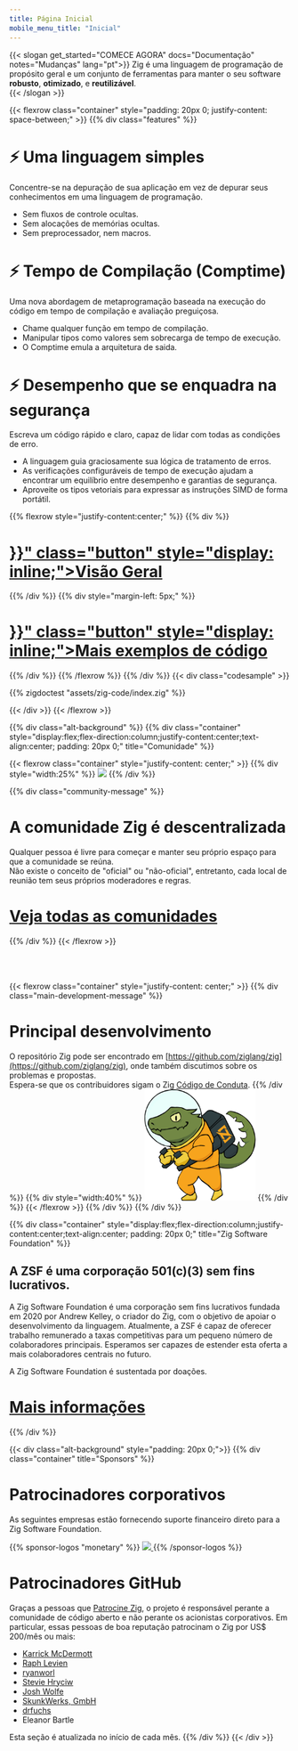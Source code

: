 ```yaml
---
title: Página Inicial
mobile_menu_title: "Inicial"
---
```

{{< slogan get_started="COMECE AGORA" docs="Documentação" notes="Mudanças" lang="pt">}}
Zig é uma linguagem de programação de propósito geral e um conjunto de ferramentas para manter o seu software **robusto**, **otimizado**, e **reutilizável**.  
{{< /slogan >}}

{{< flexrow class="container" style="padding: 20px 0; justify-content: space-between;" >}}
{{% div class="features" %}}

# ⚡ Uma linguagem simples
Concentre-se na depuração de sua aplicação em vez de depurar seus conhecimentos em uma linguagem de programação.

- Sem fluxos de controle ocultas.
- Sem alocações de memórias ocultas.
- Sem preprocessador, nem macros. 

# ⚡ Tempo de Compilação (Comptime)
Uma nova abordagem de metaprogramação baseada na execução do código em tempo de compilação e avaliação preguiçosa.

- Chame qualquer função em tempo de compilação.
- Manipular tipos como valores sem sobrecarga de tempo de execução.
- O Comptime emula a arquitetura de saida.

# ⚡ Desempenho que se enquadra na segurança
Escreva um código rápido e claro, capaz de lidar com todas as condições de erro.

- A linguagem guia graciosamente sua lógica de tratamento de erros.
- As verificações configuráveis de tempo de execução ajudam a encontrar um equilíbrio entre desempenho e garantias de segurança.
- Aproveite os tipos vetoriais para expressar as instruções SIMD de forma portátil.

{{% flexrow style="justify-content:center;" %}}
{{% div %}}
<h1>
    <a href="{{< ref path="learn/overview.md">}}" class="button" style="display: inline;">Visão Geral</a>
</h1>
{{% /div %}}
{{% div  style="margin-left: 5px;" %}}
<h1>
    <a href="{{< ref path="learn/samples.md">}}" class="button" style="display: inline;">Mais exemplos de código</a>
</h1>
{{% /div %}}
{{% /flexrow %}}
{{% /div %}}
{{< div class="codesample" >}}

{{% zigdoctest "assets/zig-code/index.zig" %}}

{{< /div >}}
{{< /flexrow >}}


{{% div class="alt-background" %}}
{{% div class="container" style="display:flex;flex-direction:column;justify-content:center;text-align:center; padding: 20px 0;" title="Comunidade" %}}

{{< flexrow class="container" style="justify-content: center;" >}}
{{% div style="width:25%" %}}
<img src="https://raw.githubusercontent.com/ziglang/logo/master/ziggy.svg" style="max-height: 200px">
{{% /div %}}

{{% div class="community-message" %}}
# A comunidade Zig é descentralizada 
Qualquer pessoa é livre para começar e manter seu próprio espaço para que a comunidade se reúna.  
Não existe o conceito de "oficial" ou "não-oficial", entretanto, cada local de reunião tem seus próprios moderadores e regras.

<div style="">
<h1>
	<a href="https://github.com/ziglang/zig/wiki/Community" class="button" style="display: inline;">Veja todas as comunidades</a>
</h1>
</div>
{{% /div %}}
{{< /flexrow >}}
<div style="height: 50px;"></div>

{{< flexrow class="container" style="justify-content: center;" >}}
{{% div class="main-development-message" %}}
# Principal desenvolvimento
O repositório Zig pode ser encontrado em [https://github.com/ziglang/zig](https://github.com/ziglang/zig), onde também discutimos sobre os problemas e propostas.  
Espera-se que os contribuidores sigam o Zig [Código de Conduta](https://github.com/ziglang/zig/blob/master/CODE_OF_CONDUCT.md).
{{% /div %}}
{{% div style="width:40%" %}}
<img src="https://raw.githubusercontent.com/ziglang/logo/master/zero.svg" style="max-height: 200px">
{{% /div %}}
{{< /flexrow >}}
{{% /div %}}
{{% /div %}}


{{% div class="container" style="display:flex;flex-direction:column;justify-content:center;text-align:center; padding: 20px 0;" title="Zig Software Foundation" %}}
## A ZSF é uma corporação 501(c)(3) sem fins lucrativos.

A Zig Software Foundation é uma corporação sem fins lucrativos fundada em 2020 por Andrew Kelley, o criador do Zig, com o objetivo de apoiar o desenvolvimento da linguagem. Atualmente, a ZSF é capaz de oferecer trabalho remunerado a taxas competitivas para um pequeno número de colaboradores principais. Esperamos ser capazes de estender esta oferta a mais colaboradores centrais no futuro.

A Zig Software Foundation é sustentada por doações.

<h1>
	<a href="zsf/" class="button" style="display:inline;">Mais informações</a>
</h1>
{{% /div %}}


{{< div class="alt-background" style="padding: 20px 0;">}}
{{% div class="container" title="Sponsors" %}}
# Patrocinadores corporativos 
As seguintes empresas estão fornecendo suporte financeiro direto para a Zig Software Foundation.

{{% sponsor-logos "monetary" %}}
 <a href="https://pex.com" rel="noopener nofollow" target="_blank"><picture>
   <picture>
     <source srcset="/pex-white.svg" media="(prefers-color-scheme: dark)">
     <img src="/pex-dark.svg">
   </picture>
 </a>
{{% /sponsor-logos %}}

# Patrocinadores GitHub
Graças a pessoas que [Patrocine Zig](zsf/), o projeto é responsável perante a comunidade de código aberto e não perante os acionistas corporativos. Em particular, essas pessoas de boa reputação patrocinam o Zig por US$ 200/mês ou mais:

- [Karrick McDermott](https://github.com/karrick)
- [Raph Levien](https://raphlinus.github.io/)
- [ryanworl](https://github.com/ryanworl)
- [Stevie Hryciw](https://www.hryx.net/)
- [Josh Wolfe](https://github.com/thejoshwolfe)
- [SkunkWerks, GmbH](https://skunkwerks.at/)
- [drfuchs](https://github.com/drfuchs)
- Eleanor Bartle

Esta seção é atualizada no início de cada mês.
{{% /div %}}
{{< /div >}}





















